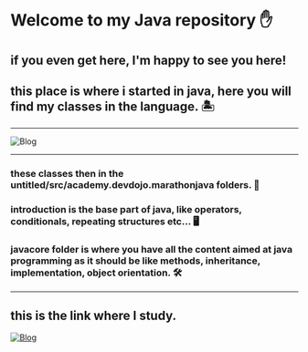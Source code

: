 # Welcome to my Java repository ✋
## if you even get here, I'm happy to see you here!

## this place is where i started in java, here you will find my classes in the language. 🏝️
-----

![Blog](	https://img.shields.io/badge/Java-ED8B00?style=for-the-badge&logo=openjdk&logoColor=white)

------------
### these classes then in the untitled/src/academy.devdojo.marathonjava folders. 📁
### introduction is the base part of java, like operators, conditionals, repeating structures etc... 🖥️

### javacore folder is where you have all the content aimed at java programming as it should be like methods, inheritance, implementation, object orientation. 🛠️
----
## this is the link where I study.

[![Blog](https://img.shields.io/badge/YouTube-FF0000?style=for-the-badge&logo=youtube&logoColor=white)](https://www.youtube.com/@DevDojoBrasil)

